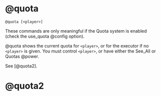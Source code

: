 # @quota
`@quota [<player>]`

These commands are only meaningful if the Quota system is enabled (check the use_quota @config option).

@quota shows the current quota for `<player>`, or for the executor if no `<player>` is given. You must control `<player>`, or have either the See_All or Quotas @power.

See [@quota2].
# @quota2


